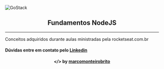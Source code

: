 <img alt="GoStack" src="https://storage.googleapis.com/golden-wind/bootcamp-gostack/header-desafios.png" />

<h2 align="center"> Fundamentos NodeJS </h2>

---

Conceitos adquiridos durante aulas ministradas pela rocketseat.com.br

<h4>Dúvidas entre em contato pelo <a href="https://www.linkedin.com/in/marco-antonio-monteiro-de-brito-541ba0144/" target="_blank">Linkedin</a> </h4>

<h4 align="center"> <em>&lt;/&gt;</em> by <a href="https://github.com/marcomonteirobrito" target="_blank">marcomonteirobrito</a> </h4>
